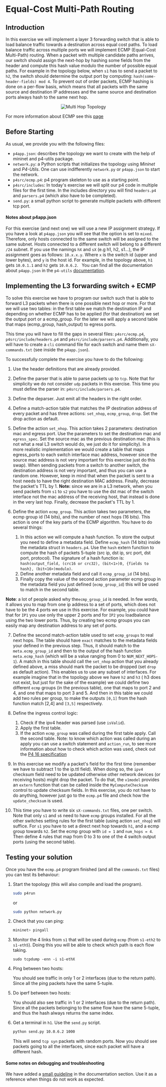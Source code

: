 # Equal-Cost Multi-Path Routing

## Introduction

In this exercise  we will implement a layer 3 forwarding switch that is able to load balance traffic
towards a destination across equal cost paths. To load balance traffic across multiple ports we will implement ECMP (Equal-Cost
Multi-Path) routing. When a packet with multiple candidate paths arrives, our switch should assign the next-hop by hashing some fields from the
header and compute this hash value modulo the number of possible equal paths. For example in the topology below, when `s1` has to send
a packet to `h2`, the switch should determine the output port by computing: `hash(some-header-fields) mod 4`. To prevent out of order packets, ECMP hashing is done on a per-flow basis,
which means that all packets with the same source and destination IP addresses and the same source and destination
ports always hash to the same next hop.

<p align="center">
<img src="images/multi_hop_topo.png" title="Multi Hop Topology"/>
<p/>

For more information about ECMP see this [page](https://docs.cumulusnetworks.com/display/DOCS/Equal+Cost+Multipath+Load+Sharing+-+Hardware+ECMP)

## Before Starting

As usual, we provide you with the following files:
- `p4app.json`: describes the topology we want to create with the help of mininet and p4-utils package.
- `network.py`: a Python scripts that initializes the topology using *Mininet* and *P4-Utils*. One can use indifferently `network.py` or `p4app.json` to start the network.
- `p4src/ecmp.p4`: p4 program skeleton to use as a starting point.
- `p4src/includes`: In today's exercise we will split our p4 code in multiple files for the first time. In the includes directory you will find `headers.p4` and `parsers.p4` (which also have to be completed).
- `send.py`: a small python script to generate multiple packets with different tcp port.

#### Notes about p4app.json

For this exercise (and next one) we will use a new IP assignment strategy. If you have a look at `p4app.json` you will see that
the option is set to `mixed`. Therefore, only hosts connected to the same switch will be assigned to the same subnet. Hosts connected
to a different switch will belong to a different `/24` subnet. If you use the namings `hX` and `sX` (e.g h1, h2, s1...), the IP assignment
goes as follows: `10.x.x.y`. Where `x` is the switch id (upper and lower bytes), and `y` is the host id. For example, in the topology above,
`h1` gets `10.0.1.1` and `h2` gets `10.0.6.2`.
 
You can find all the documentation about `p4app.json` in the `p4-utils` [documentation](https://github.com/nsg-ethz/p4-utils#topology-description).

## Implementing the L3 forwarding switch + ECMP

To solve this exercise we have to program our switch such that is able to forward L3 packets when there is one
possible next hop or more. For that we will use two tables: in the first table we match the destination IP and
depending on whether ECMP has to be applied (for that destination) we set the output port or a ecmp_group. For the later we
will apply a second table that maps (ecmp_group, hash_output) to egress ports.

This time you will have to fill the gaps in several files: `p4src/ecmp.p4`, `p4src/include/headers.p4` and `p4src/include/parsers.p4`. Additionally, you will have to create a `cli` command file for each switch and name them
`sX-commands.txt` (see inside the `p4app.json`).

To successfully complete the exercise you have to do the following:

1. Use the header definitions that are already provided.

2. Define the parser that is able to parse packets up to `tcp`. Note that for simplicity we do not consider `udp` packets
in this exercise. This time you must define the parser in: `p4src/include/parsers.p4`.

3. Define the deparser. Just emit all the headers in the right order.

4. Define a match-action table that matches the IP destination address of every packet and has three actions: `set_nhop`, `ecmp_group`, `drop`.
Set the drop action as default.

5. Define the action `set_nhop`. This action takes 2 parameters: destination mac and egress port.  Use the parameters to set the destination mac and
`egress_spec`. Set the source mac as the previous destination mac (this is not what a real L3 switch would do, we just do it for simplicity). In a more realistic implementation we would create a table
that maps egress_ports to each switch interface mac address, however since the source mac address is not very important for this exercise just do this swap). When sending packets from a switch to another switch, the destination
address is not very important, and thus you can use a random one. However, keep in mind that when the packet is sent to a host needs to have the right destination MAC address.
Finally, decrease the packet's TTL by 1. **Note:** since we are in a L3 network, when you send packets from `s1` to `s2` you have to use the dst mac of the switch interface not the mac address of the receiving host, that instead
is done in the very last hop. Finally, decrease the packet's TTL by 1.

6. Define the action `ecmp_group`. This action takes two parameters, the ecmp group id (14 bits), and the number of next hops (16 bits). This
action is one of the key parts of the ECMP algorithm. You have to do several things:

   1. In this action we will compute a hash function. To store the output you need to define a metadata field. Define `ecmp_hash` (14 bits) inside
   the metadata struct in `headers.p4`. Use the `hash` extern function to compute the hash of packets 5-tuple (src ip, dst ip, src port, dst port, protocol). The signature of a hash function is:
   `hash(output_field, (crc16 or crc32), (bit<1>)0, {fields to hash}, (bit<16>)modulo)`.
   2. Define another metadata field and call it `ecmp_group_id` (14 bits).
   3. Finally copy the value of the second action parameter ecmp group in the metadata field you just defined (`ecmp_group_id`) this will be used
   to match in the second table.

**Note**: a lot of people asked why the`ecmp_group_id` is needed. In few words, it allows you to map from one ip address to a set of ports, which does not have to be
the 4 ports we use in this exercise. For example, you could have that for `IP1` you use only the upper 2 ports and for `IP2` you loadbalance using the two lower ports. Thus, by
creating two ecmp groups you can easily map any destination address to any set of ports.

7. Define the second match-action table used to set `ecmp_groups` to real next hops. The table should have `exact` matches to the metadata fields
your defined in the previous step. Thus, it should match to the `meta.ecmp_group_id` and then to the output of the hash function `meta.ecmp_hash` (which will be
a value ranging from 0 to `NUM_NEXT_HOPS-1`). A match in this table should call the `set_nhop` action that you already defined above, a miss should mark the packet
to be dropped (set `drop` as default action).  This enables us to use any subset of interfaces. For example imagine that
in the topology above we have `h2` and `h3` ( h3 does not exist, but just for the sake of the example) we could define two different `ecmp` groups (in the previous table), one that maps to port 2 and 4, and
one that maps to port 3 and 5. And then in this table we could add two rules per group, to make the outputs `[0,1]` from the hash function match [2,4] and `[3,5]`
respectively.

8. Define the ingress control logic:

    1. Check if the ipv4 header was parsed (use `isValid`).
    2. Apply the first table.
    3. If the action `ecmp_group` was called during the first table apply. Call the second table.
    Note: to know which action was called during an apply you can use a switch statement and `action_run`, to see more information about how to check which action was used, check out
    the [P4 16 specification](https://p4.org/p4-spec/docs/P4-16-v1.0.0-spec.html#sec-invoke-mau)

9. In this exercise we modify a packet's field for the first time (remember we have to subtract 1 to the ip.ttl field). When doing so, the `ipv4` checksum field need
to be updated otherwise other network devices (or receiving hosts) might drop the packet. To do that, the `v1model` provides an `extern` function that can be called
inside the `MyComputeChecksum` control to update checksum fields. In this exercise, you do not have to do anything, however just go to the `ecmp.p4` file and check how
the `update_checksum` is used.

10. This time you have to write six `sX-commands.txt` files, one per switch. Note that only `s1` and `s6` need to have `ecmp` groups installed. For all
the other switches setting rules for the first table (using action `set_nhop`) will suffice. For `s1` you have to set a direct next hop towards `h1`, and a ecmp
group towards `h2`. Set the ecmp group with `id = 1` and `num_hops = 4`. Then define 4 rules that map from 0 to 3 to one of the 4 switch output ports 
(using the second table).

## Testing your solution

Once you have the `ecmp.p4` program finished (and all the `commands.txt` files) you can test its behaviour:

1. Start the topology (this will also compile and load the program).
   ```bash
   sudo p4run
   ```
   or
   ```bash
   sudo python network.py
   ```

2. Check that you can ping:

   ```bash
   mininet> pingall
   ```

3. Monitor the 4 links from `s1` that will be used during `ecmp` (from `s1-eth2` to `s1-eth5`). Doing this you will be able to check which path is each flow
taking.

   ```
   sudo tcpdump -enn -i s1-ethX
   ```

4. Ping between two hosts:

   You should see traffic in only 1 or 2 interfaces (due to the return path).
   Since all the ping packets have the same 5-tuple.

5. Do iperf between two hosts:

   You should also see traffic in 1 or 2 interfaces (due to the return path).
   Since all the packets belonging to the same flow have the same 5-tuple, and thus the hash always returns the same index.

6. Get a terminal in `h1`. Use the `send.py` script.

   ```bash
   python send.py 10.0.6.2 1000
   ```

   This will send `tcp syn` packets with random ports. Now you should see packets going to all the interfaces, since each packet will have a different hash.

#### Some notes on debugging and troubleshooting

We have added a [small guideline](../../documentation/debugging-and-troubleshooting.md) in the documentation section. Use it as a reference when things do not work as
expected.
